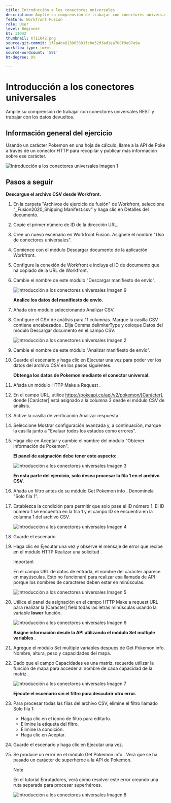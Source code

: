 ```yaml
---
title: Introducción a los conectores universales
description: Amplíe su comprensión de trabajar con conectores universales REST y trabajar con los datos devueltos.
feature: Workfront Fusion
role: User
level: Beginner
kt: 11042
thumbnail: KT11042.png
source-git-commit: 1f7a4da813805691fc0e52d3ad1ea708f9e07a9a
workflow-type: tm+mt
source-wordcount: '591'
ht-degree: 0%

---
```



# Introducción a los conectores universales

Amplíe su comprensión de trabajar con conectores universales REST y trabajar con los datos devueltos.

## Información general del ejercicio

Usando un carácter Pokemon en una hoja de cálculo, llame a la API de Poke a través de un conector HTTP para recopilar y publicar más información sobre ese carácter.

![Introducción a los conectores universales Imagen 1](../12-exercises/assets/introduction-to-universal-connectors-walkthrough-1.png)

## Pasos a seguir

**Descargue el archivo CSV desde Workfront.**

1. En la carpeta &quot;Archivos de ejercicio de fusión&quot; de Workfront, seleccione &quot;_Fusion2020_Shipping Manifest.csv&quot; y haga clic en Detalles del documento.
1. Copie el primer número de ID de la dirección URL.
1. Cree un nuevo escenario en Workfront Fusion. Asígnele el nombre &quot;Uso de conectores universales&quot;.
1. Comience con el módulo Descargar documento de la aplicación Workfront.
1. Configure la conexión de Workfront e incluya el ID de documento que ha copiado de la URL de Workfront.
1. Cambie el nombre de este módulo &quot;Descargar manifiesto de envío&quot;.

   ![Introducción a los conectores universales Imagen 9](../12-exercises/assets/introduction-to-universal-connectors-walkthrough-9.png)

   **Analice los datos del manifiesto de envío.**

1. Añada otro módulo seleccionando Analizar CSV.
1. Configure el CSV de análisis para 11 columnas. Marque la casilla CSV contiene encabezados . Elija Comma delimiterType y coloque Datos del módulo Descargar documento en el campo CSV.

   ![Introducción a los conectores universales Imagen 2](../12-exercises/assets/introduction-to-universal-connectors-walkthrough-2.png)

1. Cambie el nombre de este módulo &quot;Analizar manifiesto de envío&quot;.
1. Guarde el escenario y haga clic en Ejecutar una vez para poder ver los datos del archivo CSV en los pasos siguientes.

   **Obtenga los datos de Pokemon mediante el conector universal.**

1. Añada un módulo HTTP Make a Request .
1. En el campo URL, utilice https://pokeapi.co/api/v2/pokemon/[Carácter], donde [Carácter] está asignado a la columna 3 desde el módulo CSV de análisis.
1. Active la casilla de verificación Analizar respuesta .
1. Seleccione Mostrar configuración avanzada y, a continuación, marque la casilla junto a &quot;Evaluar todos los estados como errores&quot;.
1. Haga clic en Aceptar y cambie el nombre del módulo &quot;Obtener información de Pokemon&quot;.

   **El panel de asignación debe tener este aspecto:**

   ![Introducción a los conectores universales Imagen 3](../12-exercises/assets/introduction-to-universal-connectors-walkthrough-3.png)

   **En esta parte del ejercicio, solo desea procesar la fila 1 en el archivo CSV.**

1. Añada un filtro antes de su módulo Get Pokemon info . Denomínela &quot;Solo fila 1&quot;.
1. Establezca la condición para permitir que solo pase el ID número 1. El ID número 1 se encuentra en la fila 1 y el campo ID se encuentra en la columna 1 del archivo CSV.

   ![Introducción a los conectores universales Imagen 4](../12-exercises/assets/introduction-to-universal-connectors-walkthrough-4.png)

1. Guarde el escenario.
1. Haga clic en Ejecutar una vez y observe el mensaje de error que recibe en el módulo HTTP Realizar una solicitud .

   >[!IMPORTANT]
   >
   >En el campo URL de datos de entrada, el nombre del carácter aparece en mayúsculas. Esto no funcionará para realizar esa llamada de API porque los nombres de caracteres deben estar en minúsculas.

   ![Introducción a los conectores universales Imagen 5](../12-exercises/assets/introduction-to-universal-connectors-walkthrough-5.png)

1. Utilice el panel de asignación en el campo HTTP Make a request URL para realizar la [Carácter] field todas las letras minúsculas usando la variable **lower** función.

   ![Introducción a los conectores universales Imagen 6](../12-exercises/assets/introduction-to-universal-connectors-walkthrough-6.png)

   **Asigne información desde la API utilizando el módulo Set multiple variables .**

1. Agregue el módulo Set multiple variables después de Get Pokemon info. Nombre, altura, peso y capacidades del mapa.
1. Dado que el campo Capacidades es una matriz, recuerde utilizar la función de mapa para acceder al nombre de cada capacidad de la matriz.

   ![Introducción a los conectores universales Imagen 7](../12-exercises/assets/introduction-to-universal-connectors-walkthrough-7.png)

   **Ejecute el escenario sin el filtro para descubrir otro error.**

1. Para procesar todas las filas del archivo CSV, elimine el filtro llamado Solo fila 1:

   + Haga clic en el icono de filtro para editarlo.
   + Elimine la etiqueta del filtro.
   + Elimine la condición.
   + Haga clic en Aceptar.

1. Guarde el escenario y haga clic en Ejecutar una vez.
1. Se produce un error en el módulo Get Pokemon info . Verá que se ha pasado un carácter de superhéroe a la API de Pokemon.

   >[!NOTE]
   >
   >En el tutorial Enrutadores, verá cómo resolver este error creando una ruta separada para procesar superhéroes.

   ![Introducción a los conectores universales Imagen 8](../12-exercises/assets/introduction-to-universal-connectors-walkthrough-8.png)